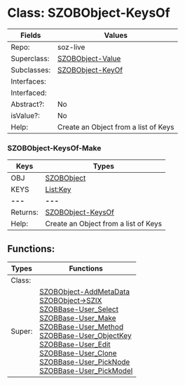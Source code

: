 
# Class:	SZOBObject-KeysOf

| Fields | Values |
| --------- | --------- |
| Repo: | soz-live |
| Superclass: | [SZOBObject-Value](SZOBObject-Value.html) |
| Subclasses: | [SZOBObject-KeyOf](SZOBObject-KeyOf.html) |
| Interfaces: |  |
| Interfaced: |  |
| Abstract?: | No |
| isValue?: | No |
| Help: | Create an Object from a list of Keys |

### SZOBObject-KeysOf-Make

| Keys | Types |
| --------- | --------- |
| OBJ | [SZOBObject](SZOBObject.html) |
| KEYS | [List:Key](Key.html) |
| **---** | **---** |
| Returns: | [SZOBObject-KeysOf](SZOBObject-KeysOf.html) |
| Help: | Create an Object from a list of Keys |


## Functions:

| Types | Functions |
| --------- | --------- |
| Class: |  |
| Super: | [SZOBObject-AddMetaData](SZOBObject.html) <br> [SZOBObject->SZIX](SZOBObject.html) <br> [SZOBBase-User_Select](SZOBBase.html) <br> [SZOBBase-User_Make](SZOBBase.html) <br> [SZOBBase-User_Method](SZOBBase.html) <br> [SZOBBase-User_ObjectKey](SZOBBase.html) <br> [SZOBBase-User_Edit](SZOBBase.html) <br> [SZOBBase-User_Clone](SZOBBase.html) <br> [SZOBBase-User_PickNode](SZOBBase.html) <br> [SZOBBase-User_PickModel](SZOBBase.html) |


